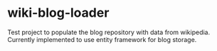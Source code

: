 wiki-blog-loader
================
Test project to populate the blog repository with data from wikipedia.
Currently implemented to use entity framework for blog storage.
